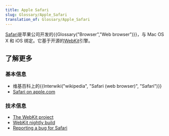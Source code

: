 ```yaml
---
title: Apple Safari
slug: Glossary/Apple_Safari
translation_of: Glossary/Apple_Safari
---
```

[Safari](https://www.apple.com/safari/)是苹果公司开发的{{Glossary("Browser","Web browser")}}，与 Mac OS X 和 iOS 绑定。它基于开源的[WebKit](https://www.webkit.org/)引擎。

## 了解更多

### 基本信息

- 维基百科上的{{Interwiki("wikipedia", "Safari (web browser)", "Safari")}}
- [Safari on apple.com](https://www.apple.com/safari/)

### 技术信息

- [The WebKit project](https://www.webkit.org/)
- [WebKit nightly build](https://nightly.webkit.org/)
- [Reporting a bug for Safari](https://bugs.webkit.org/)
